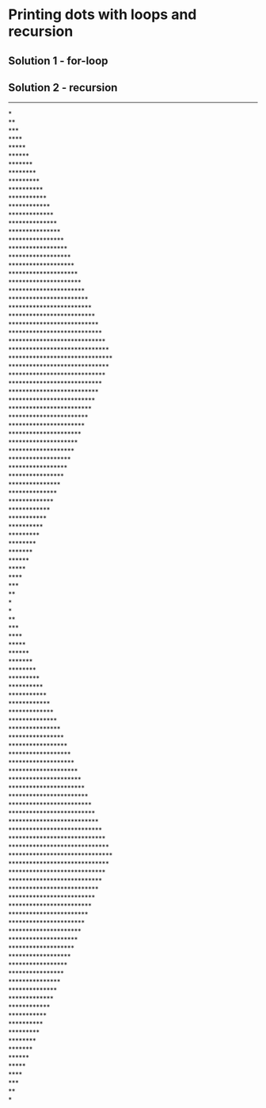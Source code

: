 # Printing dots with loops and recursion

## Solution 1 - for-loop

## Solution 2 - recursion

---

<p>
*<br>
**<br>
***<br>
****<br>
*****<br>
******<br>
*******<br>
********<br>
*********<br>
**********<br>
***********<br>
************<br>
*************<br>
**************<br>
***************<br>
****************<br>
*****************<br>
******************<br>
*******************<br>
********************<br>
*********************<br>
**********************<br>
***********************<br>
************************<br>
*************************<br>
**************************<br>
***************************<br>
****************************<br>
*****************************<br>
******************************<br>
*****************************<br>
****************************<br>
***************************<br>
**************************<br>
*************************<br>
************************<br>
***********************<br>
**********************<br>
*********************<br>
********************<br>
*******************<br>
******************<br>
*****************<br>
****************<br>
***************<br>
**************<br>
*************<br>
************<br>
***********<br>
**********<br>
*********<br>
********<br>
*******<br>
******<br>
*****<br>
****<br>
***<br>
**<br>
*<br>
*<br>
**<br>
***<br>
****<br>
*****<br>
******<br>
*******<br>
********<br>
*********<br>
**********<br>
***********<br>
************<br>
*************<br>
**************<br>
***************<br>
****************<br>
*****************<br>
******************<br>
*******************<br>
********************<br>
*********************<br>
**********************<br>
***********************<br>
************************<br>
*************************<br>
**************************<br>
***************************<br>
****************************<br>
*****************************<br>
******************************<br>
*****************************<br>
****************************<br>
***************************<br>
**************************<br>
*************************<br>
************************<br>
***********************<br>
**********************<br>
*********************<br>
********************<br>
*******************<br>
******************<br>
*****************<br>
****************<br>
***************<br>
**************<br>
*************<br>
************<br>
***********<br>
**********<br>
*********<br>
********<br>
*******<br>
******<br>
*****<br>
****<br>
***<br>
**<br>
*<br>
</p>
